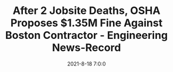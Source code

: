 ---
"title": "After 2 Jobsite Deaths, OSHA Proposes $1.35M Fine Against Boston Contractor - Engineering News-Record"
"date": "2021-8-18 7:0:0"
"feed_name": "GOOGLENEWSCONSTRUCTION"
"feed_website": "https://news.google.com/search?q=construction%2Bincident&hl=en-US&gl=US&ceid=US:en"
"feed_rss": "https://news.google.com/rss/search?q=construction%2Bincident&hl=en-US&gl=US&ceid=US:en"
"link": "https://www.enr.com/articles/52263-after-2-jobsite-deaths-osha-proposes-135m-fine-against-boston-contractor"
"file": "_posts/2021-1-1-95d4068babec5645818a7384c58ec8093ba04c90.md"
"accident": "0"
"drilling": "0"
---